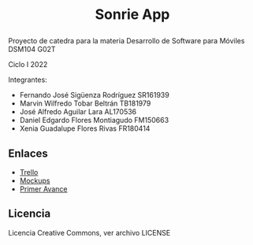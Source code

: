# <p align="center">Sonrie App</p>

Proyecto de catedra para la materia Desarrollo de Software para Móviles DSM104 G02T


Ciclo I 2022

Integrantes:
 - Fernando José Sigüenza Rodríguez SR161939
 - Marvin Wilfredo Tobar Beltrán TB181979
 - José Alfredo Aguilar Lara AL170536
 - Daniel Edgardo Flores Montiagudo FM150663
 - Xenia Guadalupe Flores Rivas FR180414

 

## Enlaces
- [Trello](https://trello.com/dsm241/home)
- [Mockups](https://www.figma.com/file/2JHRuQyh5bdsmi4vlRwlyw/Mockups-DSM?node-id=0%3A1)
- [Primer Avance](https://docs.google.com/document/d/1NGdJBZ9wQUr0wAibRnJvfcP59XcWn2vONO8JAR1aro4/edit)

## Licencia
Licencia Creative Commons, ver archivo LICENSE
